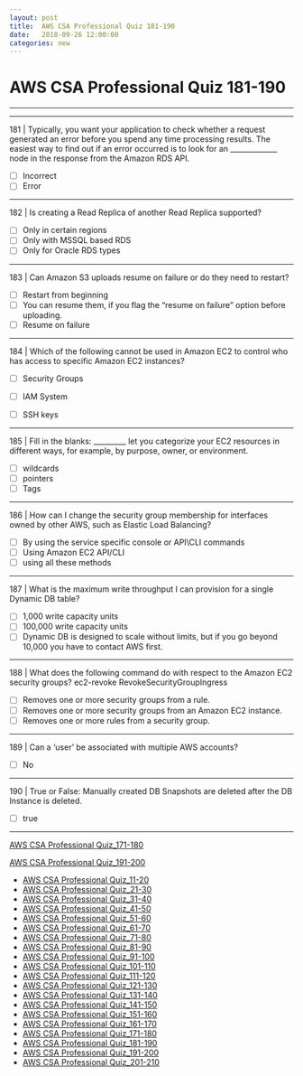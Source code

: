 ```yaml
---
layout: post 
title:  AWS CSA Professional Quiz 181-190 
date:   2018-09-26 12:00:00
categories: new
---
```


AWS CSA Professional Quiz 181-190 
====
-----
-----
181 | Typically, you want your application to check whether a request generated an error before you spend any time processing results. The easiest way to find out if an error occurred is to look for an _____________ node in the
response from the Amazon RDS API.

  - [ ] Incorrect
  - [ ] Error

 ---------- 

182 | Is creating a Read Replica of another Read Replica supported?

  - [ ] Only in certain regions
  - [ ] Only with MSSQL based RDS
  - [ ] Only for Oracle RDS types

 ---------- 

183 | Can Amazon S3 uploads resume on failure or do they need to restart?

  - [ ] Restart from beginning
  - [ ] You can resume them, if you flag the “resume on failure” option before uploading.
  - [ ] Resume on failure

 ---------- 

184 | Which of the following cannot be used in Amazon EC2 to control who has access to specific Amazon EC2 instances?

  - [ ] Security Groups
  - [ ] IAM System
  - [ ] SSH keys



 ---------- 

185 | Fill in the blanks: _________ let you categorize your EC2 resources in different ways, for example, by purpose, owner, or environment.

  - [ ] wildcards
  - [ ] pointers
  - [ ] Tags

 ---------- 

186 | How can I change the security group membership for interfaces owned by other AWS, such as Elastic Load
Balancing?

  - [ ] By using the service specific console or API\CLI commands
  - [ ] Using Amazon EC2 API/CLI
  - [ ] using all these methods

 ---------- 

187 | What is the maximum write throughput I can provision for a single Dynamic DB table?

  - [ ] 1,000 write capacity units
  - [ ] 100,000 write capacity units
  - [ ] Dynamic DB is designed to scale without limits, but if you go beyond 10,000 you have to contact AWS first.

 ---------- 

188 | What does the following command do with respect to the Amazon EC2 security groups?
ec2-revoke RevokeSecurityGroupIngress

  - [ ] Removes one or more security groups from a rule.
  - [ ] Removes one or more security groups from an Amazon EC2 instance.
  - [ ] Removes one or more rules from a security group.

 ---------- 

189 | Can a ‘user’ be associated with multiple AWS accounts?

  - [ ] No

 ---------- 

190 | True or False: Manually created DB Snapshots are deleted after the DB Instance is deleted.

  - [ ] true

 ---------- 
[AWS CSA Professional Quiz_171-180](2018-09-26-AWS_CSA_Professional_Quiz_171-180.md)

[AWS CSA Professional Quiz_191-200](2018-09-26-AWS_CSA_Professional_Quiz_191-200.md)

  * [AWS CSA Professional Quiz_11-20](2018-09-26-AWS_CSA_Professional_Quiz_11-20.md)
  * [AWS CSA Professional Quiz_21-30](2018-09-26-AWS_CSA_Professional_Quiz_21-30.md)
  * [AWS CSA Professional Quiz_31-40](2018-09-26-AWS_CSA_Professional_Quiz_31-40.md)
  * [AWS CSA Professional Quiz_41-50](2018-09-26-AWS_CSA_Professional_Quiz_41-50.md)
  * [AWS CSA Professional Quiz_51-60](2018-09-26-AWS_CSA_Professional_Quiz_51-60.md)
  * [AWS CSA Professional Quiz_61-70](2018-09-26-AWS_CSA_Professional_Quiz_61-70.md)
  * [AWS CSA Professional Quiz_71-80](2018-09-26-AWS_CSA_Professional_Quiz_71-80.md)
  * [AWS CSA Professional Quiz_81-90](2018-09-26-AWS_CSA_Professional_Quiz_81-90.md)
  * [AWS CSA Professional Quiz_91-100](2018-09-26-AWS_CSA_Professional_Quiz_91-100.md)
  * [AWS CSA Professional Quiz_101-110](2018-09-26-AWS_CSA_Professional_Quiz_101-110.md)
  * [AWS CSA Professional Quiz_111-120](2018-09-26-AWS_CSA_Professional_Quiz_111-120.md)
  * [AWS CSA Professional Quiz_121-130](2018-09-26-AWS_CSA_Professional_Quiz_121-130.md)
  * [AWS CSA Professional Quiz_131-140](2018-09-26-AWS_CSA_Professional_Quiz_131-140.md)
  * [AWS CSA Professional Quiz_141-150](2018-09-26-AWS_CSA_Professional_Quiz_141-150.md)
  * [AWS CSA Professional Quiz_151-160](2018-09-26-AWS_CSA_Professional_Quiz_151-160.md)
  * [AWS CSA Professional Quiz_161-170](2018-09-26-AWS_CSA_Professional_Quiz_161-170.md)
  * [AWS CSA Professional Quiz_171-180](2018-09-26-AWS_CSA_Professional_Quiz_171-180.md)
  * [AWS CSA Professional Quiz_181-190](2018-09-26-AWS_CSA_Professional_Quiz_181-190.md)
  * [AWS CSA Professional Quiz_191-200](2018-09-26-AWS_CSA_Professional_Quiz_191-200.md)
  * [AWS CSA Professional Quiz_201-210](2018-09-26-AWS_CSA_Professional_Quiz_201-210.md)

